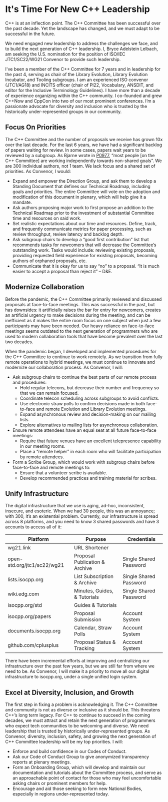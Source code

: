 # It's Time For New C++ Leadership

C++ is at an inflection point. The C++ Committee has been successful over the past decade. Yet the landscape has changed, and we must adapt to be successful in the future.

We need engaged new leadership to address the challenges we face, and to build the next generation of C++ leadership. I, Bryce Adelstein Lelbach, am seeking the U.S. nomination for the position of ISO/IEC JTC1/SC22/WG21 Convenor to provide such leadership.

I've been a member of the C++ Committee for 7 years and in leadership for the past 4, serving as chair of the Library Evolution, Library Evolution Incubator, and Tooling subgroups. I am an experienced ISO convenor (JTC1/AG18) and INCITS officer (chair of Pl22, Vocabulary, ANSDIT, and editor for the Inclusive Terminology Guidelines). I have more than a decade of experience organizing within the C++ community. I co-founded and grew C++Now and CppCon into two of our most prominent conferences. I’m a passionate advocate for diversity and inclusion who is trusted by the historically under-represented groups in our community.

## Focus On Priorities

The C++ Committee and the number of proposals we receive has grown 10x over the last decade. For the last 6 years, we have had a significant backlog of papers waiting for review. In some cases, papers wait years to be reviewed by a subgroup. As Bjarne wrote in [P0977](https://wg21.link/P0977), “most people [on the C++ Committee] are working independently towards non-shared goals”. We are 300 individual authors, not 1 team. We lack focus and a shared set of priorities. As Convenor, I would:

* Expand and empower the Direction Group, and ask them to develop a Standing Document that defines our Technical Roadmap, including goals and priorities. The entire Committee will vote on the adoption and modification of this document in plenary, which will help give it a mandate.
* Ask authors proposing major work to first propose an addition to the Technical Roadmap prior to the investment of substantial Committee time and resources on said work.
* Set realistic expectations about our time and resources. Define, track, and frequently communicate metrics for paper processing, such as review throughput, review latency and backlog depth.
* Ask subgroup chairs to develop a “good first contribution” list that recommends tasks for newcomers that will decrease the Committee’s outstanding work. Tasks would include: reviewing existing proposals, providing requested field experience for existing proposals, becoming authors of orphaned proposals, etc.
* Communicate that it is okay for us to say “no” to a proposal. “It is much easier to accept a proposal than reject it” – D&E.

## Modernize Collaboration

Before the pandemic, the C++ Committee primarily reviewed and discussed proposals at face-to-face meetings. This was successful in the past, but has downsides: it artificially raises the bar for entry for newcomers, creates an artificial urgency to make decisions during the meeting, and can be inefficient as it makes the entire room focus on one subject when just a few participants may have been needed. Our heavy reliance on face-to-face meetings seems outdated to the next generation of programmers who are used to modern collaboration tools that have become prevalent over the last two decades.

When the pandemic began, I developed and implemented procedures for the C++ Committee to continue to work remotely. As we transition from fully remote operations to hybrid meetings, we must continue to innovate and modernize our collaboration process. As Convenor, I will:

* Ask subgroup chairs to continue the best parts of our remote process and procedures:
  * Hold regular telecons, but decrease their number and frequency so that we can remain focused.
  * Coordinate telecon scheduling across subgroups to avoid conflicts.
  * Use electronic straw polls to confirm decisions made in both face-to-face and remote Evolution and Library Evolution meetings.
  * Expand asynchronous review and decision-making on our mailing lists.
  * Explore alternatives to mailing lists for asynchronous collaboration.
* Ensure remote attendees have an equal seat at all future face-to-face meetings:
  * Require that future venues have an excellent telepresence capability in our meeting rooms.
  * Place a “remote helper” in each room who will facilitate participation by remote attendees.
* Form a Scribe Group, which would work with subgroup chairs before face-to-face and remote meetings to:
  * Ensure that a volunteer scribe is available.
  * Develop recommended practices and training material for scribes. 

## Unify Infrastructure

The digital infrastructure that we use is aging, ad-hoc, inconsistent, insecure, and esoteric. When we had 30 people, this was an annoyance; with 300, it’s an existential problem. Currently, our infrastructure is spread across 8 platforms, and you need to know 3 shared passwords and have 3 accounts to access all of it:

|Platform                   |Purpose                       |Credentials           |
|---------------------------|------------------------------|----------------------|
|wg21.link                  |URL Shortener                 |                      |
|open-std.org/jtc1/sc22/wg21|Proposal Publication & Archive|Single Shared Password|
|lists.isocpp.org           |List Subscription & Archive   |Single Shared Password|
|wiki.edg.com               |Minutes, Guides, & Tutorials  |Single Shared Password|
|isocpp.org/std             |Guides & Tutorials            |                      |
|isocpp.org/papers          |Proposal Submission           |Account System        |
|documents.isocpp.org       |Calendar, Straw Polls         |Account System        |
|github.com/cplusplus       |Proposal Status & Tracking    |Account System        |

There have been incremental efforts at improving and centralizing our infrastructure over the past few years, but we are still far from where we need to be. As Convenor, I will make it a priority to move all our digital infrastructure to isocpp.org, under a single unified login system.

## Excel at Diversity, Inclusion, and Growth

The first step in fixing a problem is acknowledging it. The C++ Committee and community is not as diverse or inclusive as it should be. This threatens C++’s long term legacy. For C++ to continue to succeed in the coming decades, we must attract and retain the next generation of programmers who expect tech communities to be welcoming and diverse. We need leadership that is trusted by historically under-represented groups. As Convenor, diversity, inclusion, safety, and growing the next generation of C++ Committee leadership will be my top priorities. I will:

* Enforce and build confidence in our Codes of Conduct.
* Ask our Code of Conduct Group to give anonymized transparency reports at plenary meetings. 
* Form an Onboarding Group, which will develop and maintain our documentation and tutorials about the Committee process, and serve as an approachable point of contact for those who may feel uncomfortable asking chairs or prominent members for help.
* Encourage and aid those seeking to form new National Bodies, especially in regions under-represented today.
